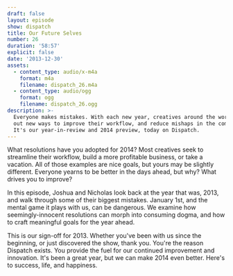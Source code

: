 ```yaml
---
draft: false
layout: episode
show: dispatch
title: Our Future Selves
number: 26
duration: '58:57'
explicit: false
date: '2013-12-30'
assets:
  - content_type: audio/x-m4a
    format: m4a
    filename: dispatch_26.m4a
  - content_type: audio/ogg
    format: ogg
    filename: dispatch_26.ogg
description: >-
  Everyone makes mistakes. With each new year, creatives around the world seek
  out new ways to improve their workflow, and reduce mishaps in the coming days.
  It's our year-in-review and 2014 preview, today on Dispatch.
---
```

What resolutions have you adopted for 2014? Most creatives seek to streamline their workflow, build a more profitable business, or take a vacation. All of those examples are nice goals, but yours may be slightly different. Everyone yearns to be better in the days ahead, but why? What drives you to improve?

In this episode, Joshua and Nicholas look back at the year that was, 2013, and walk through some of their biggest mistakes. January 1st, and the mental game it plays with us, can be dangerous. We examine how seemingly-innocent resolutions can morph into consuming dogma, and how to craft meaningful goals for the year ahead.

This is our sign-off for 2013. Whether you've been with us since the beginning, or just discovered the show, thank you. You're the reason Dispatch exists. You provide the fuel for our continued improvement and innovation. It's been a great year, but we can make 2014 even better. Here's to success, life, and happiness.